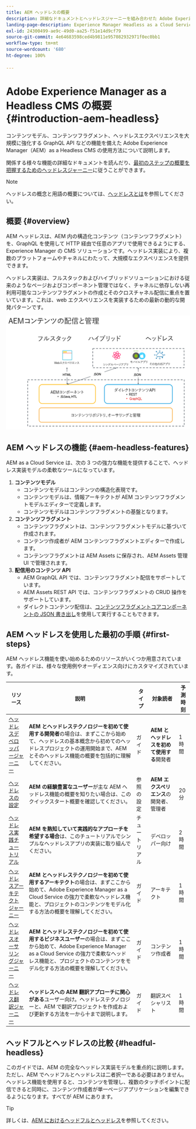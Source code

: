 ```yaml
---
title: AEM ヘッドレスの概要
description: 詳細なドキュメントとヘッドレスジャーニーを組み合わせた Adobe Experience Manager（AEM）as a Headless CMS について説明します。コンテンツモデル、コンテンツフラグメント、GraphQL API などの機能を使用してヘッドレスエクスペリエンスを強化する方法について説明します。
landing-page-description: Experience Manager Headless as a Cloud Service の使用方法と管理方法について説明します。
exl-id: 24300499-ae9c-49d0-aa25-f51e14d9cf79
source-git-commit: 4e64683598ced4b9811e957082932971f0ec0bb1
workflow-type: tm+mt
source-wordcount: '680'
ht-degree: 100%

---
```



# Adobe Experience Manager as a Headless CMS の概要 {#introduction-aem-headless}

コンテンツモデル、コンテンツフラグメント、ヘッドレスエクスペリエンスを大規模に強化する GraphQL API などの機能を備えた Adobe Experience Manager（AEM）as a Headless CMS の使用方法について説明します。

関係する様々な機能の詳細なドキュメントを読んだり、[最初のステップの概要を把握するためのヘッドレスジャーニー](#first-steps)に従うことができます。

>[!NOTE]
>
>ヘッドレスの概念と用語の概要については、[ヘッドレスとは](/help/headless/what-is-headless.md)を参照してください。

## 概要 {#overview}

AEM ヘッドレスは、AEM 内の構造化コンテンツ（コンテンツフラグメント）を、GraphQL を使用して HTTP 経由で任意のアプリで使用できるようにする、Experience Manager の CMS ソリューションです。ヘッドレス実装により、複数のプラットフォームやチャネルにわたって、大規模なエクスペリエンスを提供できます。

ヘッドレス実装は、フルスタックおよびハイブリッドソリューションにおける従来のようなページおよびコンポーネント管理ではなく、チャネルに依存しない再利用可能なコンテンツフラグメントの作成とそのクロスチャネル配信に重点を置いています。これは、web エクスペリエンスを実装するための最新の動的な開発パターンです。

![AEM 実装モデル](assets/aem-implementation-models.png)

## AEM ヘッドレスの機能 {#aem-headless-features}

AEM as a Cloud Service は、次の 3 つの強力な機能を提供することで、ヘッドレス実装モデルの柔軟なツールになっています。

1. **コンテンツモデル**
   * コンテンツモデルはコンテンツの構造化表現です。
   * コンテンツモデルは、情報アーキテクトが AEM コンテンツフラグメントモデルエディターで定義します。
   * コンテンツモデルはコンテンツフラグメントの基盤となります。
1. **コンテンツフラグメント**
   * コンテンツフラグメントは、コンテンツフラグメントモデルに基づいて作成されます。
   * コンテンツ作成者が AEM コンテンツフラグメントエディターで作成します。
   * コンテンツフラグメントは AEM Assets に保存され、AEM Assets 管理 UI で管理されます。
1. **配信用のコンテンツ API**
   * AEM GraphQL API では、コンテンツフラグメント配信をサポートしています。
   * AEM Assets REST API では、コンテンツフラグメントの CRUD 操作をサポートしています。
   * ダイレクトコンテンツ配信は、[コンテンツフラグメントコアコンポーネントの JSON 書き出し](https://experienceleague.adobe.com/docs/experience-manager-core-components/using/components/content-fragment-component.html?lang=ja)を使用して実行することもできます。

## AEM ヘッドレスを使用した最初の手順 {#first-steps}

AEM ヘッドレス機能を使い始めるためのリソースがいくつか用意されています。各ガイドは、様々な使用例やオーディエンス向けにカスタマイズされています。

| リソース | 説明 | タイプ | 対象読者 | 予測時刻 |
|---|---|---|---|---|
| [ヘッドレスデベロッパージャーニー](/help/journey-headless/developer/overview.md) | **AEM とヘッドレステクノロジーを初めて使用する開発者**&#x200B;の場合は、まずここから始めて、ヘッドレスの基本概念から初めてのヘッドレスプロジェクトの運用開始まで、AEM とそのヘッドレス機能の概要を包括的に理解してください。 | ガイド | **AEM とヘッドレスを初めて使用する**&#x200B;開発者 | 1 時間 |
| [ヘッドレスの設定](/help/headless/setup/introduction.md) | **AEM の経験豊富なユーザー**&#x200B;が主な AEM ヘッドレス機能の概要を知りたい場合は、このクイックスタート概要を確認してください。 | 参照の設定 | **AEM エクスペリエンス**&#x200B;の開発者、管理者 | 20 分 |
| [ヘッドレス実践チュートリアル](https://experienceleague.adobe.com/docs/experience-manager-learn/getting-started-with-aem-headless/graphql/multi-step/overview.html?lang=ja) | **AEM を熟知していて実践的なアプローチを希望する場合**&#x200B;は、このチュートリアルでシンプルなヘッドレスアプリの実装に取り組んでください。 | チュートリアル | デベロッパー向け | 2 時間 |
| [ヘッドレスアーキテクトジャーニー](/help/journey-headless/architect/overview.md) | **AEM とヘッドレステクノロジーを初めて使用するアーキテクト**&#x200B;の場合は、まずここから始めて、Adobe Experience Manager as a Cloud Service の強力で柔軟なヘッドレス機能と、プロジェクトのコンテンツをモデル化する方法の概要を理解してください。 | ガイド | アーキテクト | 1 時間 |
| [ヘッドレスオーサリングジャーニー](/help/journey-headless/author/overview.md) | **AEM とヘッドレステクノロジーを初めて使用するビジネスユーザー**&#x200B;の場合は、まずここから始めて、Adobe Experience Manager as a Cloud Service の強力で柔軟なヘッドレス機能と、プロジェクトのコンテンツをモデル化する方法の概要を理解してください。 | ガイド | コンテンツ作成者 | 1 時間 |
| [ヘッドレス翻訳ジャーニー](/help/journey-headless/translation/overview.md) | **ヘッドレスへの AEM 翻訳アプローチに関心がある**&#x200B;ユーザー向け。ヘッドレステクノロジーと、AEM で翻訳プロジェクトを作成および更新する方法を一から十まで説明します。 | ガイド | 翻訳スペシャリスト | 1 時間 |

## ヘッドフルとヘッドレスの比較 {#headful-headless}

このガイドでは、AEM の完全なヘッドレス実装モデルを重点的に説明します。ただし、AEM でヘッドフルとヘッドレスは二者択一である必要はありません。ヘッドレス機能を使用すると、コンテンツを管理し、複数のタッチポイントに配信できると同時に、コンテンツ作成者が単一ページアプリケーションを編集できるようになります。すべてが AEM にあります。

>[!TIP]
>
>詳しくは、[AEM におけるヘッドフルとヘッドレス](/help/implementing/developing/headful-headless.md)を参照してください。